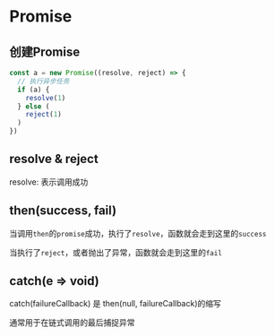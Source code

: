 # Promise

## 创建Promise

```js
const a = new Promise((resolve, reject) => {
  // 执行异步任务
  if (a) {
    resolve(1)
  } else (
    reject(1)
  )
})
```

## resolve & reject

resolve: 表示调用成功

## then(success, fail)

当调用`then`的`promise`成功，执行了`resolve`，函数就会走到这里的`success`

当执行了`reject`，或者抛出了异常，函数就会走到这里的`fail`

## catch(e => void)
catch(failureCallback) 是 then(null, failureCallback)的缩写

通常用于在链式调用的最后捕捉异常